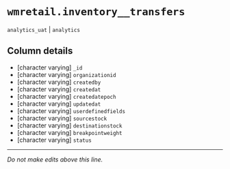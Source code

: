 # `wmretail.inventory__transfers`
`analytics_uat` | `analytics`

## Column details
* [character varying] `_id`
* [character varying] `organizationid`
* [character varying] `createdby`
* [character varying] `createdat`
* [character varying] `createdatepoch`
* [character varying] `updatedat`
* [character varying] `userdefinedfields`
* [character varying] `sourcestock`
* [character varying] `destinationstock`
* [character varying] `breakpointweight`
* [character varying] `status`

-------------------------------------------------------------------------------
*Do not make edits above this line.*
